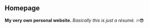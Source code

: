 ## Homepage
**My very own personal website.** *Basically this is just a résumé.* :fire::sunglasses:
